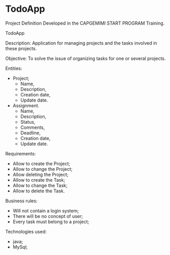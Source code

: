 # TodoApp

Project Definition Developed in the CAPGEMIMI START PROGRAM Training.

TodoApp

Description: Application for managing projects and the tasks involved in these projects.

Objective: To solve the issue of organizing tasks for one or several projects.

Entities:
* Project;
  - Name,
  - Description,
  - Creation date,
  - Update date.
* Assignment.
  - Name,
  - Description,
  - Status,
  - Comments,
  - Deadline,
  - Creation date,
  - Update date.

Requirements:
* Allow to create the Project;
* Allow to change the Project;
* Allow deleting the Project;
* Allow to create the Task;
* Allow to change the Task;
* Allow to delete the Task.

Business rules:
* Will not contain a login system;
* There will be no concept of user;
* Every task must belong to a project;

Technologies used:
* java;
* MySql;
